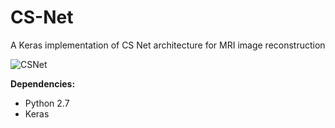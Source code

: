 # CS-Net
A Keras implementation of CS Net architecture for MRI image reconstruction

![CSNet](https://user-images.githubusercontent.com/30214779/88693692-3748dc00-d11d-11ea-8ba7-0d47ffafdc86.PNG)


 **Dependencies:**
  - Python 2.7
  - Keras

